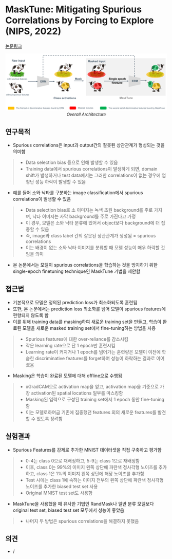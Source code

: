 # MaskTune: Mitigating Spurious Correlations by Forcing to Explore (NIPS, 2022)

[논문링크](https://proceedings.neurips.cc/paper_files/paper/2022/hash/93be245fce00a9bb2333c17ceae4b732-Abstract-Conference.html)

<p align="center">
    <img width="700" alt='fig1' src="../img/asgari2022masktune.png?raw=true"></br>
    <em><font size=2>Overall Architecture</font></em>
</p>

## 연구목적
- Spurious correlations은 input과 output간의 잘못된 상관관계가 형성되는 것을 의미함
> - Data selection bias 등으로 인해 발생할 수 있음
> - Training data에서 spurious correlations이 발생하게 되면, domain shift가 발생하거나 test data에서는 그러한 correlations이 없는 경우에 엄청난 성능 하락이 발생할 수 있음
- 예를 들어 소와 낙타를 구분하는 image classification에서 spurious correlations이 발생할 수 있음
> - Data selection bias로 소 이미지는 녹색 초원 background를 주로 가지며, 낙타 이미지는 사막 background를 주로 가진다고 가정
> - 이 경우, 모델은 소와 낙타 분류에 있어서 object보다 background에 더 집중할 수 있음
> - 즉, image와 class label 간의 잘못된 상관관계가 생성됨 = spurious correlations
> - 이는 배경이 없는 소와 낙타 이미지를 분류할 때 모델 성능이 매우 하락할 것임을 의미
- 본 논문에서는 모델이 spurious correlations을 학습하는 것을 방지하기 위한 single-epoch finetuning technique인 MaskTune 기법을 제안함

## 접근법
- 기본적으로 모델은 정의된 prediction loss가 최소화되도록 훈련됨
- 또한, 본 논문에서는 prediction loss 최소화를 넘어 모델이 spurious features에 편향되지 않도록 함
- 이를 위해 training data를 masking하여 새로운 training set을 만들고, 학습이 완료된 모델을 새로운 masked training set에서 fine-tuning하는 방법을 사용
> - Spurious features에 대한 over-reliance를 감소시킴
> - 작은 learning rate으로 단 1 epoch만 훈련시킴
> - Learning rate이 커지거나 1 epoch를 넘어가는 훈련량은 모델이 이전에 학습한 discriminative features를 forget하여 성능이 하락하는 결과로 이어졌음
- Masking은 학습이 완료된 모델에 대해 offline으로 수행됨
> - xGradCAM으로 activation map을 얻고, activation map을 기준으로 가장 activation된 spatial locations 일부를 마스킹함
> - Masking된 입력으로 구성된 training set에서 1 epoch 동안 fine-tuning함
> - 이는 모델로하여금 기존에 집중했던 features 외의 새로운 features를 발견할 수 있도록 장려함

## 실험결과
- Spurious Features를 강제로 추가한 MNIST 데이터셋을 직접 구축하고 평가함
> - 0-4는 class 0으로 재배정하고, 5-9는 class 1으로 재배정함
> - 이후, class 0는 99%의 이미지 왼쪽 상단에 파란색 정사각형 노이즈를 추가하고, class 1은 1%의 이미지 왼쪽 상단에 해당 노이즈를 추가함
> - Test 시에는 class 1에 속하는 이미지 전부의 왼쪽 상단에 파란색 정사각형 노이즈를 추가한 biased test set 사용
> - Original MNIST test set도 사용함
- MaskTune을 사용했을 때 유사한 기법인 RandMask나 일반 분류 모델보다 original test set, biased test set 모두에서 성능이 좋았음
> - 나머지 두 방법은 spurious correlations을 해결하지 못했음

## 의견
- / 